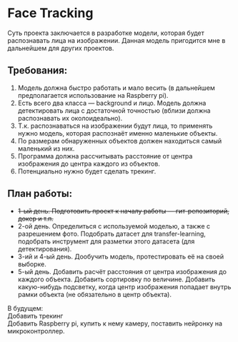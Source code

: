 # Face Tracking  

Суть проекта заключается в разработке модели, которая будет распознавать лица на изображении. Данная модель пригодится мне в дальнейшем для других проектов.

## Требования: 
1. Модель должна быстро работать и мало весить (в дальнейшем предполагается использование на Raspberry pi).  
2. Есть всего два класса — background и лицо. Модель должна детектировать лица с достаточной точностью (вблизи должна распознавать их околоидеально).  
3. Т.к. распознаваться на изображении будут лица, то применять нужно модель, которая распознаёт именно маленькие объекты.  
4. По размерам обнаруженных объектов должен находиться самый маленький из них.  
5. Программа должна рассчитывать расстояние от центра изображения до центра каждого из объектов.  
6. Потенциально нужно будет сделать трекинг.

## План работы:  
- ~~1-ый день. Подготовить проект к началу работы — гит-репозиторий, докер и т.п.~~  
- 2-ой день. Определиться с используемой моделью, а также с разрешением фото. Подобрать датасет для transfer-learning, подобрать инструмент для разметки этого датасета (для детектирования).  
- 3-ий и 4-ый день. Дообучить модель, протестировать её на своей выборке.  
- 5-ый день. Добавить расчёт расстояния от центра изображения до каждого объекта. Добавить сортировку по величине. Добавить какую-нибудь подсветку, когда центр изображения попадает внутрь рамки объекта (не обязательно в центр объекта).  

В будущем:  
Добавить трекинг  
Добавить Raspberry pi, купить к нему камеру, поставить нейронку на микроконтроллер.